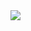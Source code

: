 <img src="https://img.shields.io/badge/Python-3766AB?style=flat-square&logo=Python&logoColor=yellow"/>

